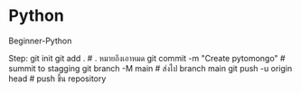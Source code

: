 # Python
Beginner-Python

Step:
git init
git add .                        # . หมายถึงเอาหมด 
git commit -m "Create pytomongo" # summit to stagging
git branch -M main               # ส่งไป branch main
git push -u origin head          # push ขึ้น repository
